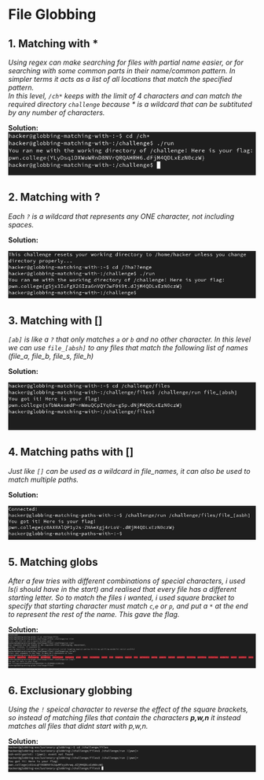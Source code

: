 # File Globbing

## 1. Matching with *

*Using regex can make searching for files with partial name easier, or for searching with some common parts in their name/common pattern. In simpler terms it acts as a list of all locations that match the specified pattern.*<br>
*In this level, `/ch*` keeps with the limit of 4 characters and can match the required directory `challenge` because * is a wildcard that can be subtituted by any number of characters.*

**Solution:**
![alt text](images/image.png)

## 2. Matching with ?

*Each `?` is a wildcard that represents any ONE character, not including spaces.*

**Solution:**

![alt text](images/image-1.png)

## 3. Matching with []

*`[ab]` is like a `?` that only matches `a` or `b` and no other character. In this level we can use `file_[absh]` to any files that match the following list of names (file_a, file_b, file_s, file_h)*

**Solution:**

![alt text](images/image-2.png)

## 4. Matching paths with []

*Just like `[]` can be used as a wildcard in file_names, it can also be used to match multiple paths.*

**Solution:**

![alt text](images/image-3.png)

## 5. Matching globs

*After a few tries with different combinations of special characters, i used ls(i should have in the start) and realised that every file has a different starting letter. So to match the files i wanted, i used square bracket to specify that starting character must match `c`,`e` or `p`, and put a `*` at the end to represent the rest of the name. This gave the flag.*

**Solution:**
![alt text](images/image-4.png)

## 6. Exclusionary globbing

*Using the `!` speical character to reverse the effect of the square brackets, so instead of matching files that contain the characters **p,w,n**  it instead matches all files that didnt start with p,w,n.*

**Solution:**
![alt text](images/image-5.png)
